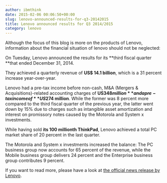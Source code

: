 ```yaml
---
author: ibmthink
date: 2015-02-06 00:06:50+00:00
slug: lenovo-announced-results-for-q3-20142015
title: Lenovo announced results for Q3 2014/2015
category: lenovo
---
```

Although the focus of this blog is more on the products of Lenovo, information about the financial situation of lenovo should not be neglected:

On Tuesday, Lenovo announced the results for its **third fiscal quarter **that ended December 31, 2014.

They achieved a quarterly revenue of **US$ 14.1 billion**, which is a 31 percent increase year-over-year.

Lenovo had a pre-tax income before non-cash, M&A (Mergers & Acquisitions)-related accounting charges of **US$348 million** and a pre-tax income of **US$274 million**. While the former was 8 percent more compared to the third fiscal quarter of the previous year, the latter went down by 15% due to charges such as intangible asset amortization and interest on promissory notes caused by the Motorola and System x investments.

While having sold **its 100 millionth ThinkPad**, Lenovo achieved a total PC market share of 20 percent in the last quarter.

The Motorola and System x investments increased the balance: The PC business group now accounts for 65 percent of the revenue, while the Mobile business group delivers 24 percent and the Enterprise business group contributes 9 percent.

If you want to read more, please have a look at [the official news release by Lenovo](http://news.lenovo.com/article_display.cfm?article_id=1921).




